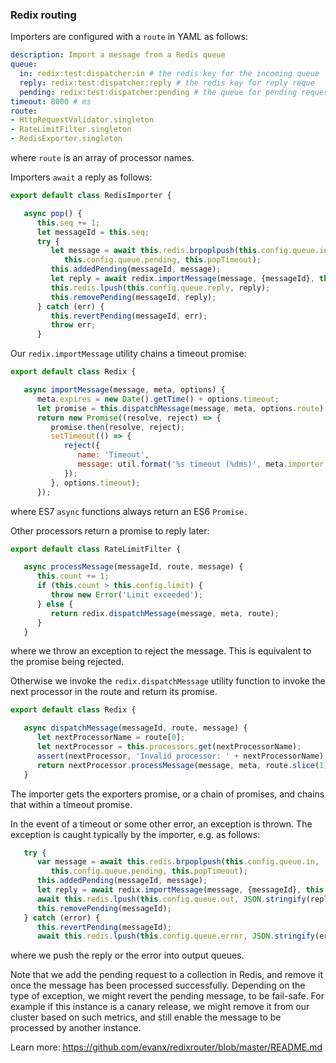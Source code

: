 ### Redix routing

Importers are configured with a `route` in YAML as follows:
```yaml
description: Import a message from a Redis queue
queue:
  in: redix:test:dispatcher:in # the redis key for the incoming queue
  reply: redix:test:dispatcher:reply # the redis key for reply reque
  pending: redix:test:dispatcher:pending # the queue for pending requests
timeout: 8000 # ms
route:
- HttpRequestValidator.singleton
- RateLimitFilter.singleton
- RedisExporter.singleton
```
where `route` is an array of processor names.

Importers `await` a reply as follows:
```javascript
export default class RedisImporter {

   async pop() {
      this.seq += 1;
      let messageId = this.seq;
      try {
         let message = await this.redis.brpoplpush(this.config.queue.in,
            this.config.queue.pending, this.popTimeout);
         this.addedPending(messageId, message);
         let reply = await redix.importMessage(message, {messageId}, this.config);
         this.redis.lpush(this.config.queue.reply, reply);
         this.removePending(messageId, reply);
      } catch (err) {
         this.revertPending(messageId, err);
         throw err;
      }
```

Our `redix.importMessage` utility chains a timeout promise:
```javascript
export default class Redix {

   async importMessage(message, meta, options) {
      meta.expires = new Date().getTime() + options.timeout;
      let promise = this.dispatchMessage(message, meta, options.route);
      return new Promise((resolve, reject) => {
         promise.then(resolve, reject);
         setTimeout(() => {
            reject({
               name: 'Timeout',
               message: util.format('%s timeout (%dms)', meta.importer, time)
            });
         }, options.timeout);
      });
```
where ES7 `async` functions always return an ES6 `Promise.`

Other processors return a promise to reply later:
```javascript
export default class RateLimitFilter {

   async processMessage(messageId, route, message) {
      this.count += 1;
      if (this.count > this.config.limit) {
         throw new Error('Limit exceeded');
      } else {
         return redix.dispatchMessage(message, meta, route);
      }
   }
```
where we throw an exception to reject the message. This is equivalent to the promise being rejected.

Otherwise we invoke the `redix.dispatchMessage` utility function to invoke the next processor in the route and return its promise.

```javascript
export default class Redix {

   async dispatchMessage(messageId, route, message) {
      let nextProcessorName = route[0];
      let nextProcessor = this.processors.get(nextProcessorName);
      assert(nextProcessor, 'Invalid processor: ' + nextProcessorName);
      return nextProcessor.processMessage(message, meta, route.slice(1));
   }
```

The importer gets the exporters promise, or a chain of promises, and chains that within a timeout promise.

In the event of a timeout or some other error, an exception is thrown. The exception is caught typically by the importer, e.g. as follows:
```javascript
   try {
      var message = await this.redis.brpoplpush(this.config.queue.in,
         this.config.queue.pending, this.popTimeout);
      this.addedPending(messageId, message);
      let reply = await redix.importMessage(message, {messageId}, this.config);
      await this.redis.lpush(this.config.queue.out, JSON.stringify(reply));
      this.removePending(messageId);
   } catch (error) {
      this.revertPending(messageId);
      await this.redis.lpush(this.config.queue.error, JSON.stringify(error));
```
where we push the reply or the error into output queues.

Note that we add the pending request to a collection in Redis, and remove it once the message has been processed successfully. Depending on the type of exception, we might revert the pending message, to be fail-safe. For example if this instance is a canary release, we might remove it from our cluster based on such metrics, and still enable the message to be processed by another instance.

Learn more: https://github.com/evanx/redixrouter/blob/master/README.md
